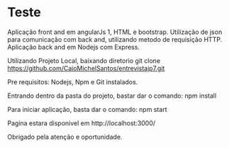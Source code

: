 # Teste

Aplicação front and em angularJs 1, HTML e bootstrap.
Utilização de json para comunicação com back and, utilizando metodo de requisição HTTP.
Aplicação back and em Nodejs com Express.

Utilizando Projeto Local, baixando diretorio
git clone https://github.com/CaioMichelSantos/entrevistajp7.git

Pre requisitos:
Nodejs, Npm e Git instalados.


Entrando dentro da pasta do projeto, bastar dar o comando: npm install

Para iniciar aplicação, basta dar o comando: npm start

Pagina estara disponivel em http://localhost:3000/

Obrigado pela atenção e oportunidade.




